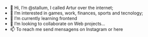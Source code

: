 - 👋 Hi, I’m @stallum, I called Artur over the internet;
- 👀 I’m interested in games, work, finances, sports and tecnology;
- 🌱 I’m currently learning frontend
- 💞️ I’m looking to collaborate on Web projects...
- 📫 To reach me send mensagens on Instagram or here

<!---
stallum/stallum is a ✨ special ✨ repository because its `README.md` (this file) appears on your GitHub profile.
You can click the Preview link to take a look at your changes.
--->
